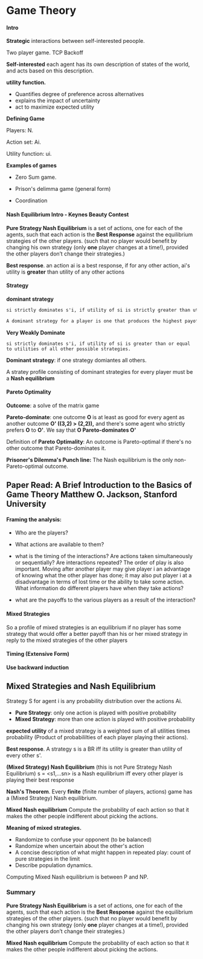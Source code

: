 # Game Theory

#### Intro

**Strategic** interactions between self-interested peoople. 

Two player game. TCP Backoff

**Self-interested** each agent has its own description of states of the world, and acts based on this description. 

**utility function.** 

- Quantifies degree of preference across alternatives
- explains the impact of uncertainty
- act to maximize expected utility

**Defining Game**

Players: N. 

Action set: Ai. 

Utility function: ui.

**Examples of games**

- Zero Sum game.

- Prison's delimma game (general form)
- Coordination

#### Nash Equilibrium Intro - Keynes Beauty Contest

**Pure Strategy Nash Equilibrium**  is a set of actions, one for each of the agents, such that each action is the **Best Response** against the equilibrium strategies of the other players. (such that no player would benefit by changing his own strategy (only **one** player changes at a time!), provided the other players don’t change their strategies.)

**Best response**.  an action ai is a best response, if for any other action, ai's utility is **greater** than utility of any other actions 

#### Strategy 

**dominant strategy**

``` asp
si strictly dominates s'i, if utility of si is strictly greater than utilities of all other possible strategies. 

A dominant strategy for a player is one that produces the highest payoff of any strategy available for every possible action by the other players.
```

**Very Weakly Dominate**

```brainfuck
si strictly dominates s'i, if utility of si is greater than or equal to utilities of all other possible strategies. 
```

**Dominant strategy**: if one strategy domiantes all others.

A stratey profile consisting of dominant strategies for every player must be a **Nash equilibrium**

#### Pareto Optimality

**Outcome**: a solve of the matrix game

**Pareto-dominate**: one outcome **O** is at least as good for every agent as another outcome **O' ((3,2) > (2,2)),**  and there's some agent who strictly prefers **O** to **O'**. We say that **O Pareto-dominates O'**

Definition of **Pareto Optimality**: An outcome is Pareto-optimal if there's no other outcome that Pareto-dominates it.

**Prisoner's Dilemma's Punch line:** The Nash equilibrium is the only non-Pareto-optimal outcome. 

## Paper Read: A Brief Introduction to the Basics of Game Theory Matthew O. Jackson, Stanford University

#### Framing the analysis: 

- Who are the players? 
- What actions are available to them? 

- what is the timing of the interactions? Are actions taken simultaneously or sequentially? Are interactions repeated? The order of play is also important. Moving after another player may give player i an advantage of knowing what the other player has done; it may also put player i at a disadvantage in terms of lost time or the ability to take some action. What information do different players have when they take actions?

- what are the payoffs to the various players as a result of the interaction?

#### Mixed Strategies

So a profile of mixed strategies is an equilibrium if no player has some strategy that would offer a better payoff than his or her mixed strategy in reply to the mixed strategies of the other players

#### Timing (Extensive Form)

**Use backward induction**



## Mixed Strategies and Nash Equilibrium

Strategy S for agent i is any probability distribution over the actions Ai.

- **Pure Strategy**: only one action is played with positive probability
- **Mixed Strategy**: more than one action is played with positive probability

**expected utility** of a mixed strategy is a weighted sum of all utilities times probability (Product of probabililties of each player playing their actions). 

**Best response**. A strategy s is a BR iff its utility is greater than utility of every other s'.

**(Mixed Strategy) Nash Equilibrium** (this is not Pure Strategy Nash Equilibrium) s = <s1,...sn> is a Nash equilibrium iff every other player is playing their best response

**Nash's Theorem**. Every **finite** (finite number of players, actions) game has a (Mixed Strategy) Nash equilibrium.

**Mixed Nash equilibrium** Compute the probability of each action so that it makes the other people indifferent about picking the actions. 

**Meaning of mixed strategies.** 

- Randomize to confuse your opponent (to be balanced)
- Randomize when uncertain about the other's action
- A concise description of what might happen in repeated play: count of pure strategies in the limit
- Describe population dynamics. 

 Computing Mixed Nash equilibrium is between P and NP. 

### Summary

**Pure Strategy Nash Equilibrium**  is a set of actions, one for each of the agents, such that each action is the **Best Response** against the equilibrium strategies of the other players. (such that no player would benefit by changing his own strategy (only **one** player changes at a time!), provided the other players don’t change their strategies.)

**Mixed Nash equilibrium** Compute the probability of each action so that it makes the other people indifferent about picking the actions. 